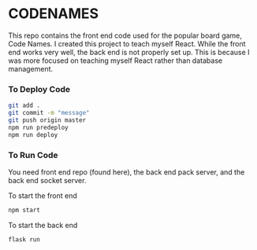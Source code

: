 # CODENAMES

This repo contains the front end code used for the popular board game, Code Names. I created this project to teach myself React. While the front end works very well, the back end is not properly set up. This is because I was more focused on teaching myself React rather than database management.

### To Deploy Code

```bash
git add .
git commit -m "message"
git push origin master
npm run predeploy
npm run deploy
```

### To Run Code

You need front end repo (found here), the back end pack server, and the back end socket server.

To start the front end

```bash
npm start
```

To start the back end
```bash
flask run
```
